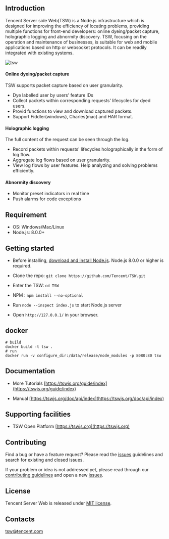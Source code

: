 
## Introduction

Tencent Server side Web(TSW) is a Node.js infrastructure which is designed for improving the efficiency of locating problems, providing multiple functions for front-end developers: online dyeing/packet capture, holographic logging and abnormity discovery. TSW, focusing on the operation and maintenance of businesses, is suitable for web and mobile applications based on http or websocket protocols. It can be readily integrated with existing systems.

![tsw](./static/resource/structure_en.png)

#### Online dyeing/packet capture

TSW supports packet capture based on user granularity.

- Dye labelled user by users' feature IDs
- Collect packets within corresponding requests' lifecycles for dyed users.
- Provid functions to view and download captured packets.
- Support Fiddler(windows), Charles(mac) and HAR format.

#### Holographic logging

The full content of the request can be seen through the log.

- Record packets within requests' lifecycles holographically in the form of log flow.
- Aggregate log flows based on user granularity.
- View log flows by user features. Help analyzing and solving problems efficiently.

#### Abnormity discovery

- Monitor preset indicators in real time
- Push alarms for code exceptions

## Requirement
- OS: Windows/Mac/Linux
- Node.js: 8.0.0+

## Getting started

- Before installing, [download and install Node.js](https://nodejs.org/en/download/). Node.js 8.0.0 or higher is required.

- Clone the repo: `git clone https://github.com/Tencent/TSW.git`

- Enter the TSW: `cd TSW`

- NPM : `npm install --no-optional`

- Run `node --inspect index.js` to start Node.js server

- Open `http://127.0.0.1/` in your browser.


## docker
```shell
# build
docker build -t tsw .
# run
docker run -v configure_dir:/data/release/node_modules -p 8080:80 tsw
```


## Documentation

- More Tutorials [https://tswjs.org/guide/index](https://tswjs.org/guide/index)

- Manual [https://tswjs.org/doc/api/index](https://tswjs.org/doc/api/index)

## Supporting facilities

- TSW Open Platform [https://tswjs.org](https://tswjs.org)

## Contributing

Find a bug or have a feature request? Please read the [issues](https://github.com/Tencent/TSW/issues) guidelines and search for existing and closed issues.

If your problem or idea is not addressed yet, please read through our [contributing guidelines](./CONTRIBUTING_en.md) and open a new [issues](https://github.com/Tencent/TSW/issues).

## License

Tencent Server Web is released under [MIT license](./LICENSE).

## Contacts

tsw@tencent.com
